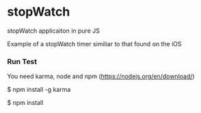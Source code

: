 # stopWatch
stopWatch applicaiton in pure JS

Example of a stopWatch timer similiar to that found on the iOS


### Run Test

You need karma, node and npm (https://nodejs.org/en/download/)

$ npm install -g karma

$ npm install




